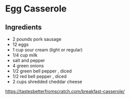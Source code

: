 # Egg Casserole

## Ingredients

- 2 pounds pork sausage
- 12 eggs
- 1 cup sour cream (light or regular)
- 1/4 cup milk
- salt and pepper
- 4 green onions
- 1/2 green bell pepper , diced
- 1/2 red bell pepper , diced
- 2 cups shredded cheddar cheese

https://tastesbetterfromscratch.com/breakfast-casserole/
